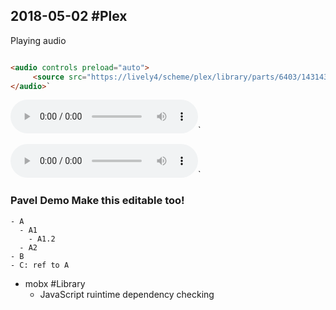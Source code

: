 ## 2018-05-02 #Plex

Playing audio

```html

<audio controls preload="auto">
     <source src="https://lively4/scheme/plex/library/parts/6403/1431437904/file.mp3" type="audio/mpeg"></source>
</audio>`
```
<audio controls="" preload="auto"><source src="https://lively4/scheme/plex/library/parts/6403/1431437904/file.mp3" type="audio/mpeg"></source></audio>`

<audio controls="" preload="auto"><source src="https://lively4/scheme/plex/library/parts/61212/1419257886/file.m4a" type="audio/mpeg"></source></audio>`

 


### Pavel Demo Make this editable too!
<div> </div>

```
- A
  - A1
    - A1.2
  - A2 
- B
- C: ref to A
```

- mobx #Library 
  - JavaScript ruintime dependency checking